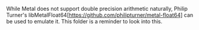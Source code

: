 While Metal does not support double precision arithmetic naturally, Philip Turner's libMetalFloat64[https://github.com/philipturner/metal-float64] can be used to emulate it. This folder is a reminder to look into this.
